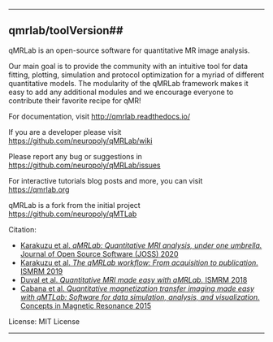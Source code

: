 
----------------------------------
## qmrlab/toolVersion##

qMRLab is an open-source software for quantitative MR image analysis.

Our main goal is to provide the community with an intuitive tool for data fitting, plotting, simulation and protocol optimization for a myriad of different quantitative models.
The modularity of the qMRLab framework makes it easy to add any additional modules and we encourage everyone to contribute their favorite recipe for qMR!

For documentation, visit http://qmrlab.readthedocs.io/

If you are a developer please visit https://github.com/neuropoly/qMRLab/wiki

Please report any bug or suggestions in https://github.com/neuropoly/qMRLab/issues

For interactive tutorials blog posts and more, you can visit https://qmrlab.org

qMRLab is a fork from the initial project https://github.com/neuropoly/qMTLab

Citation:
* [Karakuzu et al. *qMRLab: Quantitative MRI analysis, under one umbrella.* Journal of Open Source Software (JOSS) 2020](https://joss.theoj.org/papers/10.21105/joss.02343)
* [Karakuzu et al. *The qMRLab workflow: From acquisition to publication.* ISMRM 2019](https://www.ismrm.org/19/program_files/DP23.htm#005)
* [Duval et al. *Quantitative MRI made easy with qMRLab.* ISMRM 2018](http://archive.ismrm.org/2018/2288.html)
* [Cabana et al. *Quantitative magnetization transfer imaging made easy with qMTLab: Software for data simulation, analysis, and visualization.* Concepts in Magnetic Resonance 2015](https://onlinelibrary.wiley.com/doi/abs/10.1002/cmr.a.21357) 

License: MIT License

----------------------------------
